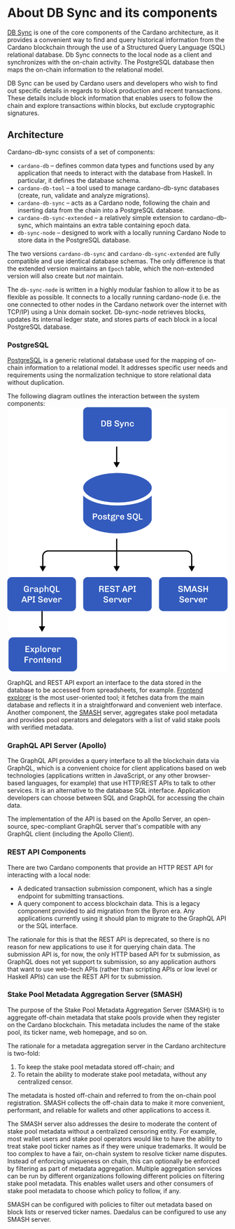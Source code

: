 # About DB Sync and its components

[DB Sync](https://docs.cardano.org/projects/cardano-db-sync/en/latest/) is one of the core components of the Cardano architecture, as it provides a convenient way to find and query historical information from the Cardano blockchain through the use of a Structured Query Language (SQL) relational database. Db Sync connects to the local node as a client and synchronizes with the on-chain activity. The PostgreSQL database then maps the on-chain information to the relational model.

DB Sync can be used by Cardano users and developers who wish to find out specific details in regards to block production and recent transactions. These details include block information that enables users to follow the chain and explore transactions within blocks, but exclude cryptographic signatures.

## Architecture

Cardano-db-sync consists of a set of components:

-   `cardano-db` – defines common data types and functions used by any application that needs to interact with the database from Haskell. In particular, it defines the database schema.
-   `cardano-db-tool` – a tool used to manage cardano-db-sync databases (create, run, validate and analyze migrations).
-   `cardano-db-sync` – acts as a Cardano node, following the chain and inserting data from the chain into a PostgreSQL database.
-   `cardano-db-sync-extended` – a relatively simple extension to cardano-db-sync, which maintains an extra table containing epoch data.
-   `db-sync-node` – designed to work with a locally running Cardano Node to store data in the PostgreSQL database. 

The two versions `cardano-db-sync` and `cardano-db-sync-extended` are fully compatible and use identical database schemas. The only difference is that the extended version maintains an `Epoch` table,  which the non-extended version will also create but *not* maintain.

The `db-sync-node` is written in a highly modular fashion to allow it to be as flexible as possible. It connects to a locally running cardano-node (i.e. the one connected to other nodes in the Cardano network over the internet with TCP/IP) using a Unix domain socket. Db-sync-node retrieves blocks, updates its internal ledger state, and stores parts of each block in a local PostgreSQL database. 

### PostgreSQL

[PostgreSQL](https://www.postgresql.org/) is a generic relational database used for the mapping of on-chain information to a relational model. It addresses specific user needs and requirements using the normalization technique to store relational data without duplication. 

The following diagram outlines the interaction between the system components:
![db-sync-architecture](Diagram_DB_Sync@2x.png)

GraphQL and REST API export an interface to the data stored in the database to be accessed from spreadsheets, for example. [Frontend explorer](https://explorer.cardano.org/en) is the most user-oriented tool; it fetches data from the main database and reflects it in a straightforward and convenient web interface. Another component, the [SMASH](https://docs.cardano.org/en/latest/getting-started/stake-pool-operators/SMASH-metadata-management.html) server, aggregates stake pool metadata and provides pool operators and delegators with a list of valid stake pools with verified metadata.

### GraphQL API Server (Apollo)

The GraphQL API provides a query interface to all the blockchain data via GraphQL, which is a convenient choice for client applications based on web technologies (applications written in JavaScript, or any other browser-based languages, for example) that use HTTP/REST APIs to talk to other services. It is an alternative to the database SQL interface. Application developers can choose between SQL and GraphQL for accessing the chain data.

The implementation of the API is based on the Apollo Server, an open-source, spec-compliant GraphQL server that's compatible with any GraphQL client (including the Apollo Client).

### REST API Components

There are two Cardano components that provide an HTTP REST API for interacting with a local node:

* A dedicated transaction submission component, which has a single endpoint for submitting transactions.
* A query component to access blockchain data. This is a legacy component provided to aid migration from the Byron era. Any applications currently using it should plan to migrate to the GraphQL API or the SQL interface.

The rationale for this is that the REST API is deprecated, so there is no reason for new applications to use it for querying chain data. The submission API is, for now, the only HTTP based API for tx submission, as GraphQL does not yet support tx submission, so any application authors that want to use web-tech APIs (rather than scripting APIs or low level or Haskell APIs) can use the REST API for tx submission.

### Stake Pool Metadata Aggregation Server (SMASH)

The purpose of the Stake Pool Metadata Aggregation Server (SMASH) is to aggregate off-chain metadata that stake pools provide when they register on the Cardano blockchain. This metadata includes the name of the stake pool, its ticker name, web homepage, and so on.

The rationale for a metadata aggregation server in the Cardano architecture is two-fold:

1. To keep the stake pool metadata stored off-chain; and
2. To retain the ability to moderate stake pool metadata, without any centralized censor.

The metadata is hosted off-chain and referred to from the on-chain pool registration. SMASH collects the off-chain data to make it more convenient, performant, and reliable for wallets and other applications to access it.

The SMASH server also addresses the desire to moderate the content of stake pool metadata without a centralized censoring entity. For example, most wallet users and stake pool operators would like to have the ability to treat stake pool ticker names as if they were unique trademarks. It would be too complex to have a fair, on-chain system to resolve ticker name disputes. Instead of enforcing uniqueness on chain, this can optionally be enforced by filtering as part of metadata aggregation. Multiple aggregation services can be run by different organizations following different policies on filtering stake pool metadata. This enables wallet users and other consumers of stake pool metadata to choose which policy to follow, if any.

SMASH can be configured with policies to filter out metadata based on block lists or reserved ticker names. Daedalus can be configured to use any SMASH server.
